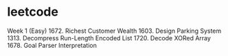 # leetcode

Week 1 (Easy)
1672. Richest Customer Wealth
1603. Design Parking System
1313. Decompress Run-Length Encoded List
1720. Decode XORed Array
1678. Goal Parser Interpretation

